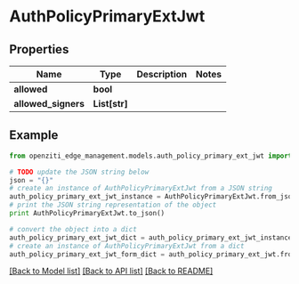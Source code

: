 # AuthPolicyPrimaryExtJwt


## Properties
Name | Type | Description | Notes
------------ | ------------- | ------------- | -------------
**allowed** | **bool** |  | 
**allowed_signers** | **List[str]** |  | 

## Example

```python
from openziti_edge_management.models.auth_policy_primary_ext_jwt import AuthPolicyPrimaryExtJwt

# TODO update the JSON string below
json = "{}"
# create an instance of AuthPolicyPrimaryExtJwt from a JSON string
auth_policy_primary_ext_jwt_instance = AuthPolicyPrimaryExtJwt.from_json(json)
# print the JSON string representation of the object
print AuthPolicyPrimaryExtJwt.to_json()

# convert the object into a dict
auth_policy_primary_ext_jwt_dict = auth_policy_primary_ext_jwt_instance.to_dict()
# create an instance of AuthPolicyPrimaryExtJwt from a dict
auth_policy_primary_ext_jwt_form_dict = auth_policy_primary_ext_jwt.from_dict(auth_policy_primary_ext_jwt_dict)
```
[[Back to Model list]](../README.md#documentation-for-models) [[Back to API list]](../README.md#documentation-for-api-endpoints) [[Back to README]](../README.md)



